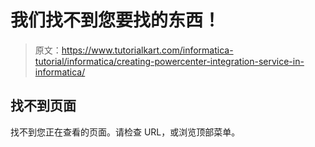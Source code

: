 # 我们找不到您要找的东西！

> 原文：<https://www.tutorialkart.com/informatica-tutorial/informatica/creating-powercenter-integration-service-in-informatica/>

## 找不到页面

找不到您正在查看的页面。请检查 URL，或浏览顶部菜单。
